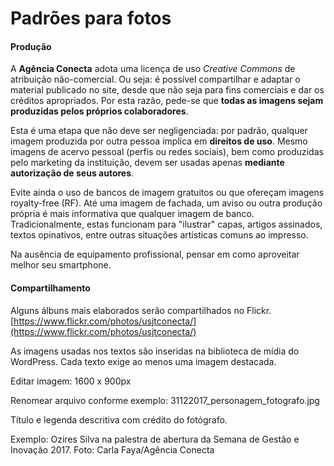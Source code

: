# Padrões para fotos

#### Produção

A **Agência Conecta** adota uma licença de uso _Creative Commons_ de atribuição não-comercial. Ou seja: é possível compartilhar e adaptar o material publicado no site, desde que não seja para fins comerciais e dar os créditos apropriados. Por esta razão, pede-se que **todas as imagens sejam produzidas pelos próprios colaboradores**.

Esta é uma etapa que não deve ser negligenciada: por padrão, qualquer imagem produzida por outra pessoa implica em **direitos de uso**. Mesmo imagens de acervo pessoal \(perfis ou redes sociais\), bem como produzidas pelo marketing da instituição, devem ser usadas apenas **mediante autorização de seus autores**.

Evite ainda o uso de bancos de imagem gratuitos ou que ofereçam imagens royalty-free \(RF\). Até uma imagem de fachada, um aviso ou outra produção própria é mais informativa que qualquer imagem de banco. Tradicionalmente, estas funcionam para "ilustrar" capas, artigos assinados, textos opinativos, entre outras situações artísticas comuns ao impresso.

Na ausência de equipamento profissional, pensar em como aproveitar melhor seu smartphone.

#### Compartilhamento

Alguns álbuns mais elaborados serão compartilhados no Flickr. [https://www.flickr.com/photos/usjtconecta/](https://www.flickr.com/photos/usjtconecta/)

As imagens usadas nos textos são inseridas na biblioteca de mídia do WordPress. Cada texto exige ao menos uma imagem destacada.

Editar imagem: 1600 x 900px

Renomear arquivo conforme exemplo: 31122017\_personagem\_fotografo.jpg

Título e legenda descritiva com crédito do fotógrafo.

Exemplo: Ozires Silva na palestra de abertura da Semana de Gestão e Inovação 2017. Foto: Carla Faya/Agência Conecta

